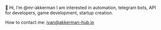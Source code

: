 👋 Hi, I'm @mr-akkerman
I am interested in automation, telegram bots, API for developers, game development, startup creation.

How to contact me: ivan@akkerman-hub.io
